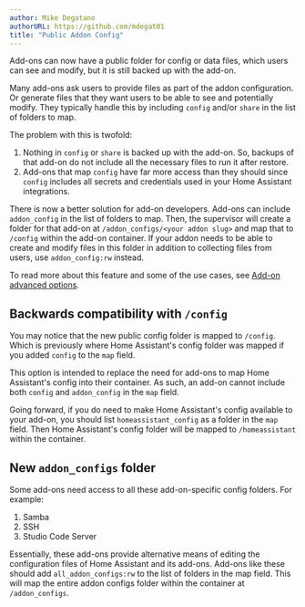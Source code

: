 ```yaml
---
author: Mike Degatano
authorURL: https://github.com/mdegat01
title: "Public Addon Config"
---
```


Add-ons can now have a public folder for config or data files, which users can see
and modify, but it is still backed up with the add-on.

Many add-ons ask users to provide files as part of the addon configuration. Or generate
files that they want users to be able to see and potentially modify. They typically
handle this by including `config` and/or `share` in the list of folders to map.

The problem with this is twofold:

1. Nothing in `config` or `share` is backed up with the add-on. So, backups of that add-on do not include all the necessary files to run it after restore.
2. Add-ons that map `config` have far more access than they should since `config` includes all secrets and credentials used in your Home Assistant integrations.

There is now a better solution for add-on developers. Add-ons can include `addon_config`
in the list of folders to map. Then, the supervisor will create a folder for that add-on
at `/addon_configs/<your addon slug>` and map that to `/config` within the add-on
container. If your addon needs to be able to create and modify files in this folder
in addition to collecting files from users, use `addon_config:rw` instead.

To read more about this feature and some of the use cases, see [Add-on advanced options](/docs/add-ons/configuration#add-on-advanced-options).

## Backwards compatibility with `/config`

You may notice that the new public config folder is mapped to `/config`. Which is
previously where Home Assistant's config folder was mapped if you added `config`
to the `map` field.

This option is intended to replace the need for add-ons to map Home Assistant's
config into their container. As such, an add-on cannot include both `config` and
`addon_config` in the `map` field.

Going forward, if you do need to make Home Assistant's config available to your
add-on, you should list `homeassistant_config` as a folder in the `map` field. Then
Home Assistant's config folder will be mapped to `/homeassistant` within the container.

## New `addon_configs` folder

Some add-ons need access to all these add-on-specific config folders. For example:

1. Samba
2. SSH
3. Studio Code Server

Essentially, these add-ons provide alternative means of editing the configuration
files of Home Assistant and its add-ons. Add-ons like these should add `all_addon_configs:rw`
to the list of folders in the map field. This will map the entire addon configs
folder within the container at `/addon_configs`.
